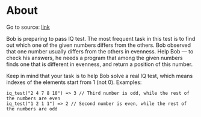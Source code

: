 # About

Go to source: [link](https://www.codewars.com/kata/552c028c030765286c00007d)

Bob is preparing to pass IQ test. The most frequent task in this test is to find out which one of the given numbers differs from the others. Bob observed that one number usually differs from the others in evenness. Help Bob — to check his answers, he needs a program that among the given numbers finds one that is different in evenness, and return a position of this number. 

Keep in mind that your task is to help Bob solve a real IQ test, which means indexes of the elements start from 1 (not 0). Examples:

```
iq_test("2 4 7 8 10") => 3 // Third number is odd, while the rest of the numbers are even
iq_test("1 2 1 1") => 2 // Second number is even, while the rest of the numbers are odd
```